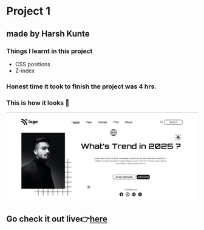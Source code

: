 # Project 1
## made by **Harsh Kunte**

### Things I learnt in this project
- CSS positions
- Z-index

### Honest time it took to finish the project was 4 hrs.

### This is how it looks 👀
![Preview](./preview.png)

## Go check it out live👉[here](https://css-practice-project-1.netlify.app/)